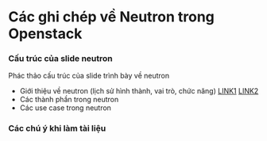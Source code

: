 # Các ghi chép về Neutron trong Openstack

### Cấu trúc của slide neutron
Phác thảo cấu trúc của slide trình bày về neutron
* Giới thiệu về neutron (lịch sử hình thành, vai trò, chức năng) [LINK1](http://www.slideshare.net/emaganap/open-stack-overview-meetups-oct-2013) [LINK2](http://www.slideshare.net/KwonSunBae/openstack-basic-rev05)
* Các thành phần trong neutron
* Các use case trong neutron


### Các chú ý khi làm tài liệu
